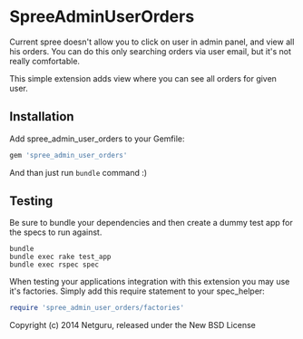 SpreeAdminUserOrders
====================

Current spree doesn't allow you to click on user in admin panel, and view all his orders.
You can do this only searching orders via user email, but it's not really comfortable.

This simple extension adds view where you can see all orders for given user.

Installation
------------

Add spree_admin_user_orders to your Gemfile:

```ruby
gem 'spree_admin_user_orders'
```
And than just run `bundle` command :)

Testing
-------

Be sure to bundle your dependencies and then create a dummy test app for the specs to run against.

```shell
bundle
bundle exec rake test_app
bundle exec rspec spec
```

When testing your applications integration with this extension you may use it's factories.
Simply add this require statement to your spec_helper:

```ruby
require 'spree_admin_user_orders/factories'
```

Copyright (c) 2014 Netguru, released under the New BSD License
